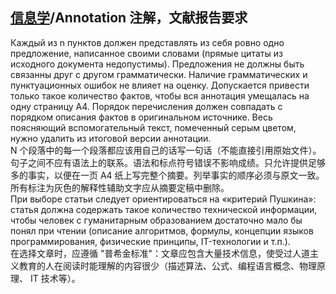 ## [信息学](./readme.md)/Annotation 注解，文献报告要求

Каждый из n пунктов должен представлять из себя ровно одно предложение, написанное своими словами (прямые цитаты из исходного документа недопустимы). Предложения не должны быть связанны друг с другом грамматически. Наличие грамматических и пунктуационных ошибок не влияет на оценку. Допускается привести только такое количество фактов, чтобы вся аннотация умещалась на одну страницу А4. Порядок перечисления должен совпадать с порядком описания фактов в оригинальном источнике. Весь поясняющий вспомогательный текст, помеченный серым цветом, нужно удалить из итоговой версии аннотации.  
N 个段落中的每一个段落都应该用自己的话写一句话（不能直接引用原始文件）。句子之间不应有语法上的联系。语法和标点符号错误不影响成绩。只允许提供足够多的事实，以便在一页 A4 纸上写完整个摘要。列举事实的顺序必须与原文一致。所有标注为灰色的解释性辅助文字应从摘要定稿中删除。  
При выборе статьи следует ориентироваться на «критерий Пушкина»: статья должна содержать такое количество технической информации, чтобы человек с гуманитарным образованием достаточно мало бы понял при чтении (описание алгоритмов, формулы, концепции языков программирования, физические принципы, IT-технологии и т.п.).  
在选择文章时，应遵循 "普希金标准"：文章应包含大量技术信息，使受过人道主 义教育的人在阅读时能理解的内容很少（描述算法、公式、编程语言概念、物理原理、 IT 技术等）。
